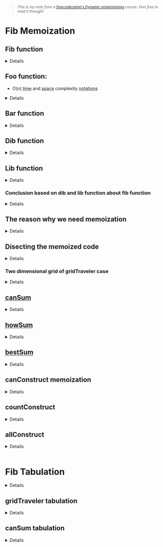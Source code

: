 <blockquote><i><small><p>This is my note from a <a href="https://www.youtube.com/watch?v=oBt53YbR9Kk">freecodecamp's Dynamic programming</a> course. Feel free to read it through!</p></small></i></blockquote>

# <b>Fib Memoization</b>

## Fib function
<details>

```
/*
Write a function 'fib(n)' that takes in a number as an argument. The function should return the n-th number of the fibonacci sequence.

The 1st and 2nd number of sequence is 1. To generate the next number of the sequence, we sum the previous two.
ex: 

n     : 1, 2, 3, 4 ...
fib(n): 1, 1, 2, 3 ...
*/
//fib reg
const fib = (n) => {
  if(n <= 2) return 1;
  return fib(n - 1) + fib(n - 2);
};

console.log(fib(6));
console.log(fib(7));
console.log(fib(8));


//fib memoization
const fib_memo = (n, memo = {}) => {
  if(n in memo) return memo[n];
  if(n <= 2) return 1;
  return fib_memo(n-1, memo) + fib(n-2, memo);
}

console.log(fib_memo(6));
```

</details>

## Foo function:
- O(n) <abbr title="10:49 the speed a function is processed">time</abbr> and <abbr title="12:37 stack space that our function calls">space</abbr> complexity <abbr title="a series or system of written symbols used to represent numbers, amounts, or elements in something such as music or mathematics">notations</abbr>
<details>

  <img src="https://i.postimg.cc/7LkXMMdx/O-n-and-O-space-complexity.png"></img>

  <p>The function is having the n different calls recursively. Therefore, the time complexity of it is O(n).</p>
  <p>In the image above, because we have five or n different function calls added to the space stack, the space complexity is O(n).</p>

</details>

## Bar function
<details>

<img src="https://i.postimg.cc/JhzjMBcR/minus-2-time-complexity.png"></img>

- How does the -2 change the time complexity of this function?
  - Because we are moving twice as far with the -2, so we are moving twice as far upon every recursive calls. So this actually half the number of recursive calls we need. So the time complexity of this is actually O(n/2). But according to Big O notation, <abbr title="this has relation with the question below">we can remove any multiplicative constants when we have a time complexity</abbr>. So n over two is the same as one half times. So it simplifies nicely to just an O of n time complexity or O(n).
  <p><b>Question</b>: <i><a href="https://cs.stackexchange.com/questions/138497/is-the-multiplicative-constant-in-the-big-o-notation-are-ignored-because-of-line">Is the multiplicative constant in the Big O notation are ignored because of Linear Speed-Up theorem?</a></i></p>
   <blockquote><p>I just want to know if Big O notation was used as a consequences of the <a href="https://en.wikipedia.org/wiki/Linear_speedup_theorem">linear speedup theorem</a> or not.</p>
  <p>For me I guess the answer is yes. For example, if we didn't have a linear speed-up theorem, then does it mean that we would have a different measure of time/space complexity? i.e. <a href="https://en.wikipedia.org/wiki/Multiplicative_function">multiplicative constants</a> does makes different. For example, f(n)=100n isn't the same as g(n)=10<sup>82</sup>n. Therefore, in this regard, Big O notation is not useful. So, probably we have another way to measure algorithms.</p></blockquote>
  <p><b>Answer</b>:
  <blockquote>Please note that the <a href="https://en.wikipedia.org/wiki/Big_O_notation"><abbr title="Big O notation is a mathematical notation that describes the limiting behavior of a function when the argument tends towards a particular value or infinity.">big O notation</abbr></a> was invented before the proof of the linear speedup theorem, and even before <a href="https://en.wikipedia.org/wiki/Turing_machine"><abbr title="A Turing machine is a mathematical model of computation that defines an abstract machine that manipulates symbols on a strip of tape according to a table of rules">Turing machines</abbr></a>.</p>
      <p>Also, the big O notation often gives an information independant of the multiplicative constant: "if I multiply the input by k, then the total computing time will not be multiplied by more than …".</p>
      <p>Finally, keep in mind that the linear speedup theorem gives a way to reduce the number of steps in the execution of a Turing Machine, but if you implement it on a real computer, it often also means that each step may be longer, so the real total time may not decrease.</p>
      <p>The big O notation is a convenient way to compare <a href="https://en.wikipedia.org/wiki/Asymptotic_computational_complexity"><abbr title="asymptotic computational complexity is the usage of asymptotic analysis for the estimation of computational complexity of algorithms and computational problems, commonly associated with the usage of the big O notation.">asymptotic time complexity</abbr></a>, but it is not always sufficient. For example, mergesort have an asymptotic complexity Θ(nlogn), but considering the multiplicative constant, it is often better to use insertion sort to sort small data, even if the asymptotic complexity of insertion sort is O(n<sup>2</sup>) in average. Another example are <a href="https://en.wikipedia.org/wiki/Fibonacci_heap#Worst_case">Fibonacci heaps</a>.</p></blockquote>

</details>

## Dib function
<details>

<img src="https://i.postimg.cc/FR8h5vP9/dib-function.png"></img>

<p> To get the total number of nodes, or the total number of calls recursive function would make, you just take the number of two and multiply it by itself about n times over. Thus it's really the definition of an <abbr title="a quantity representing the power to which a given number or expression is to be raised, usually expressed as a raised symbol beside the number or expression (e.g. 3 in 23 = 2 × 2 × 2).">exponent</abbr>. It's the same as 2<sup>n</sup> (two to the n power).</p>
<p>The space complexity of this function isn't the same as the time complexity. It's reasonable trap because in the long run, we're gonna have to evaluate two to the n function calls, so it means you have to put two to the n function calls on the stack.</p>
<p>When we actually hit the base case, which is 1, it will actually will return. When a function returns, its stack frame is actually removed or popped from the stack. At this point, only after i have returned from that left one, what i actually add to the right one to be explored. And so on.</p>
<p>Therefore, the number of stack frames that we're going to use is really just the height of the tree. That means our maximum stack depth is also n. So we have n space complexity coming from the call stack.</p>
<article>
<h3><b>Complete time and space complexity</b></h3>
</article>

<blockquote><img src="https://i.postimg.cc/YCLchxcb/complete-dib-time-and-space-complexity.png"></img></blockqoute>

</details>

## Lib function
<details>
<img src="https://i.postimg.cc/Dwr5zCfr/lib-function.png"></img>
</details>

### Conclusion based on dib and lib function about <b>fib function</b>
<details>
<blockquote><img src="https://i.postimg.cc/Fs6rWZjQ/both-dib-and-lib-function-t-and-s-complexity.png"></img></blockquote>

<p>Both lib and dib have the O(2<sup>n</sup>) time and O(n) space complexity. So where does the fibonacci function/fib func fits? Well, fib func falls right in between the two.</p>

<blockquote><img src="https://i.postimg.cc/P5WtX8LL/fib-falls-right-in-between.png"></img></blockquote>

<p>The fib func has two recursive calls. One with the <code>n - 1</code> and the second with the <code>n - 2</code>. So we can say the time complexity of fib is between the dib & lib. And because of fib has the lower bound of dib which is <code>n - 1</code> and the upper bound that is lib. It means that our fib must have exactly the 2<sup>n</sup> time complexity. Thus, it's evident that our fib func has the <code>O(2<sup>n</sup>)</code> and <code>O(n) space</code> complexity.</p>
<blockquote><img src="https://i.postimg.cc/q7KQBBKD/time-complexity-of-fib.png"></img></blockquote>

</details>

## The reason why we need memoization
<details>
<img src="https://i.postimg.cc/gkwzjJwq/the-problem-with-fib.png"></img>
<p>When it comes to a big numbers, it'll cause a bottleneck to the fib func in the time complexity from the number of recursive calls we make.</p>

<article><h3><b>If we look into this numbers of tree</b></h3></article>
<img src="https://i.postimg.cc/KYyk2L8H/storing-the-repetitive-numbers-in-memoization.png"></img>
<p>We notice that <code>3</code> here is in multiple places. Therefore, it is useful for us to store it in one place so when we meet the exact number repetitively, we can directly get the number from the storage and that's what memoization is. It's useful to cut off the bottleneck we have in the fib func.</p>

</details>

## Disecting the memoized code
<details>
<img src="https://i.postimg.cc/zGPSVKCX/memoized-fib-func.png"></img>
<p>If i were to call the fib function and not pass the secondary argument, by default, it will create an empty object. So this memo is going to store <code>n</code> as a key and return values for this function.</p>
<p>We first check for existence of <code>n</code> inside memo. If it is, then return the memo with the key of <code>n</code>. Now we're saving the value inside of the memo object. What i want to do is make sure that all these recursive functions are accessing the same memo, so we are passing the memo to both of <code>fib(n-1)</code> and <code>fib(n-2)</code> calls.</p>
<p>At first the memo is an empty string and is not initiated. But in the recursive calls, the memo indeed is passed in explicitly. So they're actually going to recieve the same memo object, and it would be like passed by reference. Because when you pass a JavaScript object to a function, you actually receive the exact object, not a copy of it. So, the function calls communicate with each other, they all have some sort of global information to reference accross all the recursive trees.</p>
<p>The memoized function reduce the function into 2n in time and space complexity because we are left with each pair of n. By memoized the function, we brought it down from an exponential function or 2<sup>n</sup> into linear function of O(n) notation in time and space complexity.</p>
<blockquote><img src="https://i.postimg.cc/pVsmnXDc/time-and-space-complexity-of-memoized-fib.png"></img></blockquote>
</details>

### Two dimensional grid of gridTraveler case

<details>
<p>Say that you are a traveler on a 2D grid. You begin in the top-left corner and your goal is to travel to the bottom-right corner. You may only move down or right.</p>

<p>In how many ways can you travel to the goal on a grid with dimension m * n?</p>

<p>Write a function <code>gridTraveler(m, n)</code> that calculates this.</p>

<article><h3><b>For example</b></h3></article>
<img src="https://i.postimg.cc/DzhLnfkv/grid-Traveler-example.png"></img>

<p>In here, the reason why we don't use the probability theory in math is because we can get the exact movement of each valid points. Even though we can multiply 2 * 3 and then devide it with 2 as the chances there are in which returns 3. But we won't get the exact movement and points that store the valid numbers.</p>

<p>Here is the example to make the explanation more clear</p>
<img src="https://i.postimg.cc/1z8JTc6x/what-i-mean-by-that.png"></img>

<p>The time complexity of the gridTraveler is O(2<sup>n+m</sup>), why? Let's take a look at the picture below.</p>
<img src="https://i.postimg.cc/3RJr26tv/n-plus-m.png"></img>

<p>There are two choices to move. First, to move down or right. That being said, we need to realize the height of this tree. The height of the tree is from the top level call we make (2,3) to the bottom level (1,1) or (0,2). So, either my argument hits (1,1) or one of my argument turns 0. But the farthest we can go is when my argument turns into (1,1). And i know from one node to the next, i will decrease n or m. I can't decrease them both because that way i will move diagonally which is prohibited in the game. So in that sense, from the bottom level to the top level, we know that to reach that top level we need to add n to the m. So we know that our time complexity is n + m and because from top to bottom we move exponentially or the number keeps increasing to the power of 2, the time complexity of gridTraveler is indeed O(2<sup>n+m</sup>) and the maximal stack depth of the tree comes from the height of the tree which is n + m, therefore its space complexity is O(n+m).</p>

<h3><b>Final code</b></h3>

```
const gridTraveler = (m , n, memo={}) => {
  const key = m + ',' + n;
  if(key in memo) return memo[key];
  if(m === 1 && n == 1) return 1;
  if(m === 0 || n == 0) return 0;
  memo[key] = gridTraveler(m - 1, n, memo) + gridTraveler(m, n - 1, memo);
  return memo[key];
};

console.log(gridTraveler(1,1)); //1
console.log(gridTraveler(2,3)); //3
console.log(gridTraveler(3,2)); //3
console.log(gridTraveler(3,3)); //6
console.log(gridTraveler(18,18)); //2333606220
```

</details>

## <abbr title="can you do it? (decision problem)">canSum</abbr>
<details>
<img src="https://i.postimg.cc/xTGKBvT1/canSum.png"></img>
<p>To understand the time and space complexity of the canSum, let's take a look at the picture below</p>
<img src="https://i.postimg.cc/63rq6ckT/can-Sum-time-and-space-complexity.png"></img>
<p>First, we need to take a look at the height or levels of the tree. In the worst case, the distance from the root to the base case is exactly m because you need to substract one the m times. So the height of the tree is basically m.</p>

<p>The branching factor of the tree is basically the lenght of the array. SO if the length of the array is 4, the branches of the tree is also 4. This is the same thing as saying, <i>we take n and multiply it by itself m times</i>. Therefore, the time complexity of canSum is O(n<sup>m</sup>) and the space complexity is basically just the height of the tree which is O(m).</p>

<h3><b>Final code</b></h3>

```
const canSum = (targetSum, numbers, memo={}) => {
  if(targetSum in memo) return memo[targetSum];
  if(targetSum === 0) return true;
  if(targetSum < 0) return false;
  
  for(let num of numbers) {
    const remainder = targetSum - num;
    if (canSum(remainder, numbers, memo) === true) {
      memo[targetSum] = true;
      return true;
    }
  }
  memo[targetSum] = false;
  return false;
};

console.log(canSum(7, [2,3])); //true
console.log(canSum(7, [2,4])); //false
console.log(canSum(300, [7, 14])); //false
```

</details>

## <abbr title="how will you do it? (combinatoric problem)">howSum</abbr>
<details>
<img src="https://i.postimg.cc/mrQLy3QQ/howSum.png"></img>
<p>The time complexity of this howSum function is the same as the canSum function we have before which is O(n<sup>m</sup>), except we have another spreadsheet in our function or the <code>...remainderResult</code> there which basically create another copy of the array, so it needs to take a linear number of steps for it to copy an array. So it iterates through the remainding result and the maximum length of the remainderResult i would get back will be at most the m. Thus, the time complexity of it will be <code>O(n<sup>m</sup> * m)</code>. The memoized version of it will optimize the exponential part which is n<sup>m</sup>, even though we will still have the m<sup>2</sup> in space complexity but it is still sufficient in the time complexity.</p>

<h3><b>Final code</b></h3>

```
const howSum = (targetSum, numbers, memo={}) => {
  if(targetSum in memo) return memo[targetSum];
  if(targetSum === 0) return [];
  if(targetSum < 0) return null;
  
  for(let num of numbers) {
    const remainder = targetSum - num;
    const remainderResult = howSum(remainder, numbers, memo);
    if(remainderResult !== null) {
      memo[targetSum] = [...remainderResult, num];
      return memo[targetSum];
    }
  }
  memo[targetSum] = null;
  return null;
}

/*
m = target sum
n = numbers.length

Brute Force
time: O(n^m * m)
space: O(m)

Memoized
time: O(n * m^2)
space: O(m^2)
*/

console.log(howSum(7, [2,3])); //[3,2,2]
console.log(howSum(7, [2,4])); //null
console.log(howSum(300, [7, 14])); //null
```

</details>

## <abbr title="How is the best way to do it? (optimization problem) Ex. bestSum(7, [5, 3, 4, 7]) -> 7 (the shortest way possible)">bestSum</abbr>
<details>

```
const bestSum = (targetSum, numbers, memo={}) => {
  if(targetSum in memo) return memo[targetSum];
  if(targetSum === 0) return [];
  if(targetSum < 0) return null;
  
  let shortestCombination = null;
  
  for(let num of numbers) {
    const remainder = targetSum - num;
    const remainderCombination = bestSum(remainder, numbers, memo);
    if(remainderCombination !== null) {
      const combination = [...remainderCombination, num];
      //if the combination is shorter than the current 'shortest', update it
      if(shortestCombination === null ||combination.length < shortestCombination.length) {
        shortestCombination = combination;
      }
    }
  }
  memo[targetSum] = shortestCombination;
  return shortestCombination;
}

console.log(bestSum(7, [5, 3, 4, 7])); //[7]
console.log(bestSum(100, [1, 2, 5, 25])) //[25. 25. 25, 25]
```

</details>

## canConstruct memoization
<details>
<article><b><h3>The problem</h3></b></article>

<p>Write a function <code>canConstruct(target, wordBank)</code> that accepts a target string and an array of strings.</p>

<p>The function should return a boolean indicating whether or not the
<code>target</code> can be constructed by concatenating elements of the
<code>wordBank</code> array.</p>

<p>You may reuse elements of <code>wordBank</code> as many times as needed.</p>

<p><b>For example:</b></p>
<p><blockquote><code>canConstruct(abcdef, [ab, abc, cd, def, abcd]) -> true</code></blockquote></p> 

<p>The question is can you construct abcdef using the elements of the array. Looking at the array you can construct 'abcdef' using 'abc' + 'def', so the answer is true because, at least, there is one way to construct 'abcdef' here.</p>

<h3><b>Code</b></h3>

```
console.log("This is canConstruct")
const canConstruct = (target, wordBank) => {
  if(target === '') return true;
  //iterate through all of the words
  for (let word of wordBank) {
    if(target.indexOf(word) === 0) { //front word
      const suffix = target.slice(word.length); //back word
      
      if(canConstruct(suffix, wordBank) === true) {
        return true;
      }
    }
  }
  return false;
}

console.log(canConstruct("abcdef", ["ab", "abc", "cd", "def", "abcd"])); //true
console.log(canConstruct("skateboard", ["bo", "rd", "ate", "t", "ska", "sk", "boar"])); //false
console.log(canConstruct("enterapotentpot", ["a", "p", "ent", "enter", "ot", "o", "t"])); // true
console.log(canConstruct("eeeeeeeeeeeeeeeeeeeeef", ["eeee", "eeeee", "eeeeee"])); // false
```
<p>To better understand the indexOf and slice, here is an example.</p>

```
word = 'pot';
target = 'potato';
target.indexOf(word); //0
target.slice(word.length) //ato
```

<p>The <code>target.slice(word.length)</code> here, it'll return everything starting from the index 3. So, the <abbr title="A suffix is a group of letters placed at the end of a word to make a new word. A suffix can make a new word in one of two ways: inflectional (grammatical): for example, changing singular to plural (dog → dogs), or changing present tense to past tense (walk → walked).">suffix</abbr> here is slicing the rest of target word and compare it with the words in word bank <b>if</b> the target word is in the index of word in the word bank. If nothing of the words in the word bank is the index of target word, it means it doesn't have the right word to construct the target word, let alone get the suffix to complete the construction of the target word.</p>

<p>Here are some trees of our canConstruct function so we can get clearer understanding of what we are doing.</p>
<center><b><h3>Simple example</h3></b></center>
<img src="https://i.postimg.cc/G21VHZpk/can-Construct.png"></img>
<center><b><h3>More robust example</h3></b></center>
<img src="https://i.postimg.cc/2SyDYRqy/enterpotentpot.png"></img>

<p>Based on that tree, we know that in the worst case scenario, the height of our tree will be <code>target.length</code> or m because we will iterate through each index of our target word and the branches of our tree will be multiplied by n or the <code>wordBank.length</code>. Here is the picture to make it clearer.</p>
<center><b><h3>Structure of the calls</h3></b></center>
<img src="https://i.postimg.cc/Qd3fgpD3/can-Construct-time-and-space-complexity.png"></img>

<p>Based on that understanding, if we look at our code, it's even clearer that when we slice on <code>line 6</code>, it returns a new string and that new string is going to tend to be of length m or <code>target.slice(word.length)</code>. So, on every call to canConstruct, we are creating a new string and we need to maintain the recursion before i actually return on the <code>line 8</code>. Based on that, we know that each of m stack frame will have to store a string of length m. <b>It means <code>m * m</code> in space complexity of m<sup>2</sup></b>. Look at the image below to have a better understanding.</p> 
<center><b><h3>Time and space complexity</h3></b></center>
<img src="https://i.postimg.cc/1XKrJds1/can-Construct-complete-time-and-space-complexity.png"></img>

<h3><b>Memoized code</b></h3>

```
const canConstruct = (target, wordBank, memo={}) => {
  if(target in memo) return memo[target];
  if(target === '') return true;
  //iterate through all of the words
  for (let word of wordBank) {
    if(target.indexOf(word) === 0) {
      //the way to check if some substring is a prefix of another string
      const suffix = target.slice(word.length); //2:25:18
      if(canConstruct(suffix, wordBank, memo) === true) {
        memo[target] = true;
        return true;
      }
    }
  }
  memo[target] = false;
  return false;
};

console.log(canConstruct("abcdef", ["ab", "abc", "cd", "def", "abcd"])); //true
console.log(canConstruct("skateboard", ["bo", "rd", "ate", "t", "ska", "sk", "boar"])); //false
console.log(canConstruct("enterapotentpot", ["a", "p", "ent", "enter", "ot", "o", "t"])); // true
console.log(canConstruct("eeeeeeeeeeeeeeeeeeeeef", ["e", "ee", "eee", "eeee", "eeeee", "eeeeee"])); // false
```

</details>

## countConstruct
<details>
<img src="https://i.postimg.cc/zfTGxcTJ/count-Construct.png"></img>
<p>The difference between this function with the canConstruct is beside we are look for ways to get the target word, we also need to return the total ways for words in the word bank to form the target word.</p>
</details>

## allConstruct
<details>

```
const allConstruct = (target, wordBank) => {
  if(target === '') return [[]];
  
  const result = []; //1D array

  for (let word of wordBank) {
    if(target.indexOf(word) === 0) {
      const suffix = target.slice(word.length) //everything after the word
      allConstruct(suffix, wordBank);
      const suffixWays = allConstruct(suffix, wordBank);
      const targetWays = suffixWays.map(way => [word,...way]); //2D array
      result.push(...targetWays);
    }
  }
  return result;
};

console.log(allConstruct('purple', ['purp', 'p', 'ur', 'le', 'purp']));
```
<p>Just in case you're unfamiliar with <code>.map(...)</code> in JavaScript. Let's take a look at the example below.</p>

```
arr = [1,2,3,4]
arr.map(el => el * 2) 
//[ 2, 4, 6, 8 ]
```

<p>The original array is <code>[1, 2, 3, 4]</code> but after the elementary computation there, we get the <code>[2, 4, 6, 8 ]</code>, so it manipulates the array. So that's what the <code>const targetWays</code> is doing there.</p>

<p>Here is another example to explain the <code>suffixWays</code>.</p>

```
suffixWays = [['xy', 'z'], ['x', 'yz']];
suffixWays.map(way => ['a',..way])
//['a', 'xyz', 'z'], ['a', 'x', 'yz']
```

<p>I get the additional 'a' inside of every array. That's what we're doing on that chunk of code.</p>

<p>The <code>result.push(...targetWays)</code> code just push the array without making additional array inside of the array. Look at the example code below.</p>

```
arr = [1, 2, 3, 4]
nums = [7, 8]
arr.push(numbs)
//[1,2,3,4 [7,8]]

arr = [1,2,3,4]
nums = [7,8]
arr.push(...nums)
//[1,2,3,4,7,8]
```

<p>It's time to memoize the code for more efficient way of solving this problem.</p>


```
const allConstruct = (target, wordBank, memo={}) => {
  if(target in memo) return memo[target];
  if(target === '') return [[]];
  
  const result = []; //1D array

  for (let word of wordBank) {
    if(target.indexOf(word) === 0) {
      const suffix = target.slice(word.length) //everything after the word
      const suffixWays = allConstruct(suffix, wordBank, memo);
      const targetWays = suffixWays.map(way => [word,...way]); //2D array
      result.push(...targetWays);
    }
  }
  memo[target] = result
  return result;
};

console.log(allConstruct('purple', ['purp', 'p', 'ur', 'le', 'purp']));
/*[
  ["purp","le"],// [c
  ["p","ur", "p","le"]
  ["purp","le"]]
]*/

console.log(allConstruct("aaaaaaaaaaaaaaaaaaaaaaaaaaz", ["a", "aa", "aaa", "aaaa","aaaaa"])); //[]

```

</details>
<br>

# <b>Fib Tabulation</b>
<details>
<h3><b>Question</b></h3>
<blockquote>
<p>Write a function `fib(n)` that takes in a number as an argument.
The function should return the n-th number of the Fibonacci sequence.</p>

<p>The Oth number of the sequence is 0.</p>

<p>The 1st number of the sequence is 1.</p>

<p>To generate the next number of the sequence, we sum the previous two.</p>

<p><code><abbr title="index">n: 0, 1, 2, 3, 4, 5, 6, 7, 8, 9, ...</abbr></code></p>
<p><code>fib(n): 0, 1, 1, 2, 3, 5, 8, 13, 21, 34,</code></p>

</blockquote>


<p><a href="https://yourbasic.org/algorithms/dynamic-programming-explained/#:~:text=Tabulation%20is%20an%20approach%20where,the%20results%20in%20this%20table."><abbr title="an approach where you solve a dynamic programming problem by first filling up a table, and then compute the solution to the original problem based on the results in this table (3:11:51)">Tabulation</a></abbr> is all about building a table. So let's take a look at tabulation with the fib of six which we know from the index above, fib of 6 is 8.</p>

<img src="https://i.postimg.cc/vB8hMZfD/tabulation.png" width="1078" height="544" class="center"></img>

<p>We add the current index, for example index 0 with the value of 0, to the next 2 indexes before it. And the next index 1 with the value 1 to the 2 indexes before it. So on and so forth. The reason there is a fibonacci number is used to contribute to the sum of for the next two numbers before. But at the end of the iteration, we just sum up and look at one of the number because we don't want to step out of bound.</p>

<p>The difference between this tabulation with the recursive is we just iterate through/iterative process. Therefore, both time and space complexities of this are just O(n). But, although the iterative strategy we use here looks completely different from the recursive one, the logic really carries over from the recursive. For example, I know every index of this array really corresponds to some number input for fib of n. So i can visualize it like this.</p>
<img src="https://i.postimg.cc/gjDrRzLf/relation-of-tabulation-with-recursive.png" width="841" height="242"></img>

<h3><b>The code</b></h3>

```
const fib = (n) => {
  const table = Array(n + 1).fill(0);
  table[1] = 1;
  for(let i = 0; i <= n; i++) {
    table[i+1] += table[i];
    table[i+2] += table[i];
  }
  return table[n];
};

console.log(fib(6)); //8
console.log(fib(7)); //13
console.log(fib(8)); //21
console.log(fib(50)); //12586269025
```
</details>

## gridTraveler tabulation
<details>
<img src="https://i.postimg.cc/c4VbkCdS/grid-Traveler-tabulation.png" width="858" height="638"></img>

<p>At first, we know that (1,1) value is 1, so we put it first. After that we iterate through from <abbr title="3:25:27 - 3:26:31">left to right to left</abbr>.

<p>If we look at the way we iterate through, the time complexity here really depends on dimension of the table. I know that this table will have m rows and n columns. So i need to iterate through this table, it's going to take m*n (O(m*n)) time and space complexity. It's time to code it.</p>

```
//3:27:52 - 3:34:18
const gridTravelerTab = (m, n) => {
  const table = Array(m + 1) 
    .fill()
    .map(() => Array(n + 1).fill(0)); 
    //will create new inner array instance with 0 from index m+1 & n+1

  table[1][1] = 1;
  for(let i = 0; i <= m; i++) {
    for(let j = 0; j <= n; j++) {
      const current = table[i][j];
      if(j + 1 <= n) table[i][j + 1] += current;
      if(i + 1 <= m) table[i + 1][j] += current;
    }
  }
  return table[m][n];
};

console.log(gridTravelerTab(3, 2)); //3
console.log(gridTravelerTab(3, 3)); //6
console.log(gridTravelerTab(18, 18)); //2333606220
```
</details>

## canSum tabulation
<details>
<p><b>Question</b>
<blockquote><p> Write a function `canSum(targetSum, numbers)` that takes in a targetSum and an array of numbers as arguments.</p>
<p>The function should return a boolean indicating whether or not it
is possible to generate the targetSum using numbers from the array.</p>
<p>You may use an element of the array as many times as needed.</p>
<p>You may assume that all input numbers are nonnegative.</p></blockquote>

</details>
